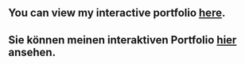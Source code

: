## You can view my interactive portfolio [here](https://ania0005.github.io/MyPortfolio/).
## Sie können meinen interaktiven Portfolio [hier ](https://ania0005.github.io/MyPortfolio/)ansehen.
